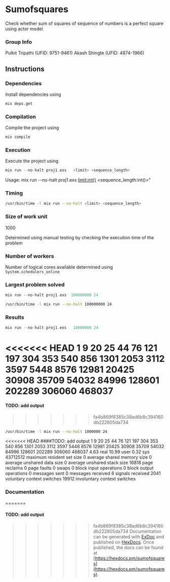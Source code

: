 # Sumofsquares

Check whether sum of squares of sequence of numbers is a perfect square using actor
model

### Group Info
Pulkit Tripathi (UFID: 9751-9461)
Akash Shingte (UFID: 4874-1966)


## Instructions

### Dependencies

Install dependencies using
```elixir
mix deps.get
```
### Compilation 

Compile the project using
```elixir
mix compile
```
### Execution

Execute the project using
```elixir
mix run --no-halt proj1.exs   <limit> <sequence_length>
```
Usage: mix run --no-halt proj1.exs  <limit:int()> <sequence_length:int()>"

### Timing 

```bash
/usr/bin/time -l mix run --no-halt <limit> <sequence_length>
```

### Size of work unit
1000

Determined using manual testing by checking the execution time of the problem

### Number of workers
Number of logical cores available determined using `System.schedulers_online`


### Largest problem solved
```elixir
mix run --no-halt proj1.exs  100000000 24
```

```bash
/usr/bin/time -l mix run --no-halt 100000000 24
```

### Results

```elixir
mix run --no-halt proj1.exs   10000000 24
```
<<<<<<< HEAD
1
9
20
25
44
76
121
197
304
353
540
856
1301
2053
3112
3597
5448
8576
12981
20425
30908
35709
54032
84996
128601
202289
306060
468037
=======

#### TODO: add output
>>>>>>> fa4b869f8385c38ad6b8c394160db222805da734

```bash
/usr/bin/time -l mix run --no-halt 1000000 24
```

<<<<<<< HEAD
####TODO: add output
1
9
20
25
44
76
121
197
304
353
540
856
1301
2053
3112
3597
5448
8576
12981
20425
30908
35709
54032
84996
128601
202289
306060
468037
        4.63 real        10.99 user         0.32 sys
  43712512  maximum resident set size
         0  average shared memory size
         0  average unshared data size
         0  average unshared stack size
     16818  page reclaims
         0  page faults
         0  swaps
         0  block input operations
         0  block output operations
         0  messages sent
         0  messages received
         8  signals received
      2041  voluntary context switches
     19912  involuntary context switches



### Documentation
=======
#### TODO: add output




>>>>>>> fa4b869f8385c38ad6b8c394160db222805da734
Documentation can be generated with [ExDoc](https://github.com/elixir-lang/ex_doc)
and published on [HexDocs](https://hexdocs.pm). Once published, the docs can
be found at [https://hexdocs.pm/sumofsquares](https://hexdocs.pm/sumofsquares).

